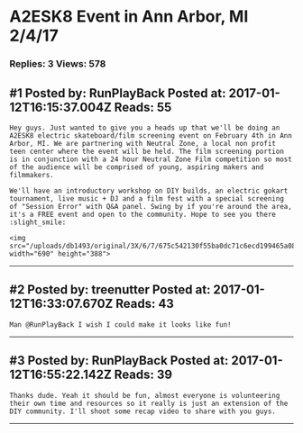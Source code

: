 # A2ESK8 Event in Ann Arbor, MI 2/4/17

### Replies: 3 Views: 578

## \#1 Posted by: RunPlayBack Posted at: 2017-01-12T16:15:37.004Z Reads: 55

```
Hey guys. Just wanted to give you a heads up that we'll be doing an A2ESK8 electric skateboard/film screening event on February 4th in Ann Arbor, MI. We are partnering with Neutral Zone, a local non profit teen center where the event will be held. The film screening portion is in conjunction with a 24 hour Neutral Zone Film competition so most of the audience will be comprised of young, aspiring makers and filmmakers.

We'll have an introductory workshop on DIY builds, an electric gokart tournament, live music + DJ and a film fest with a special screening of "Session Error" with Q&A panel. Swing by if you're around the area, it's a FREE event and open to the community. Hope to see you there :slight_smile: 

<img src="/uploads/db1493/original/3X/6/7/675c542130f55ba0dc71c6ecd199465a085230b4.png" width="690" height="388">
```

---
## \#2 Posted by: treenutter Posted at: 2017-01-12T16:33:07.670Z Reads: 43

```
Man @RunPlayBack I wish I could make it looks like fun!
```

---
## \#3 Posted by: RunPlayBack Posted at: 2017-01-12T16:55:22.142Z Reads: 39

```
Thanks dude. Yeah it should be fun, almost everyone is volunteering their own time and resources so it really is just an extension of the DIY community. I'll shoot some recap video to share with you guys.
```

---
